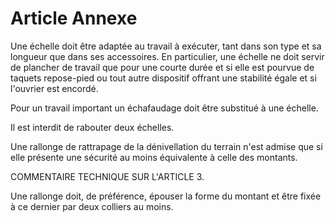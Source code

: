 # Article Annexe

Une échelle doit être adaptée au travail à exécuter, tant dans son type et sa longueur que dans ses accessoires. En particulier, une échelle ne doit servir de plancher de travail que pour une courte durée et si elle est pourvue de taquets repose-pied ou tout autre dispositif offrant une stabilité égale et si l'ouvrier est encordé.

Pour un travail important un échafaudage doit être substitué à une échelle.

Il est interdit de rabouter deux échelles.

Une rallonge de rattrapage de la dénivellation du terrain n'est admise que si elle présente une sécurité au moins équivalente à celle des montants.

COMMENTAIRE TECHNIQUE SUR L'ARTICLE 3.

Une rallonge doit, de préférence, épouser la forme du montant et être fixée à ce dernier par deux colliers au moins.
